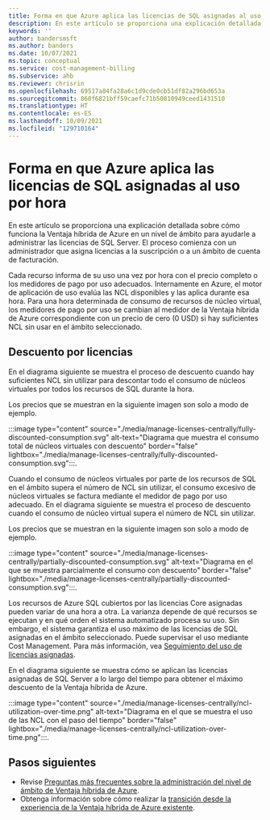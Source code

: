 ```yaml
---
title: Forma en que Azure aplica las licencias de SQL asignadas al uso por hora
description: En este artículo se proporciona una explicación detallada sobre cómo Azure aplica las licencias de SQL asignadas al uso por hora con la Ventaja híbrida de Azure.
keywords: ''
author: bandersmsft
ms.author: banders
ms.date: 10/07/2021
ms.topic: conceptual
ms.service: cost-management-billing
ms.subservice: ahb
ms.reviewer: chrisrin
ms.openlocfilehash: 69517a84fa28a6c1d9cde0cb51df82a296bd653a
ms.sourcegitcommit: 860f6821bff59caefc71b50810949ceed1431510
ms.translationtype: HT
ms.contentlocale: es-ES
ms.lasthandoff: 10/09/2021
ms.locfileid: "129710164"
---
```

# <a name="how-azure-applies-assigned-sql-licenses-to-hourly-usage"></a>Forma en que Azure aplica las licencias de SQL asignadas al uso por hora

En este artículo se proporciona una explicación detallada sobre cómo funciona la Ventaja híbrida de Azure en un nivel de ámbito para ayudarle a administrar las licencias de SQL Server. El proceso comienza con un administrador que asigna licencias a la suscripción o a un ámbito de cuenta de facturación.

Cada recurso informa de su uso una vez por hora con el precio completo o los medidores de pago por uso adecuados. Internamente en Azure, el motor de aplicación de uso evalúa las NCL disponibles y las aplica durante esa hora. Para una hora determinada de consumo de recursos de núcleo virtual, los medidores de pago por uso se cambian al medidor de la Ventaja híbrida de Azure correspondiente con un precio de cero (0 USD) si hay suficientes NCL sin usar en el ámbito seleccionado.

## <a name="license-discount"></a>Descuento por licencias 

En el diagrama siguiente se muestra el proceso de descuento cuando hay suficientes NCL sin utilizar para descontar todo el consumo de núcleos virtuales por todos los recursos de SQL durante la hora.

Los precios que se muestran en la siguiente imagen son solo a modo de ejemplo.

:::image type="content" source="./media/manage-licenses-centrally/fully-discounted-consumption.svg" alt-text="Diagrama que muestra el consumo total de núcleos virtuales con descuento" border="false" lightbox="./media/manage-licenses-centrally/fully-discounted-consumption.svg":::.


Cuando el consumo de núcleos virtuales por parte de los recursos de SQL en el ámbito supera el número de NCL sin utilizar, el consumo excesivo de núcleos virtuales se factura mediante el medidor de pago por uso adecuado. En el diagrama siguiente se muestra el proceso de descuento cuando el consumo de núcleo virtual supera el número de NCL sin utilizar.

Los precios que se muestran en la siguiente imagen son solo a modo de ejemplo.

:::image type="content" source="./media/manage-licenses-centrally/partially-discounted-consumption.svg" alt-text="Diagrama en el que se muestra parcialmente el consumo con descuento" border="false" lightbox="./media/manage-licenses-centrally/partially-discounted-consumption.svg":::.

Los recursos de Azure SQL cubiertos por las licencias Core asignadas pueden variar de una hora a otra. La varianza depende de qué recursos se ejecutan y en qué orden el sistema automatizado procesa su uso. Sin embargo, el sistema garantiza el uso máximo de las licencias de SQL asignadas en el ámbito seleccionado. Puede supervisar el uso mediante Cost Management. Para más información, vea [Seguimiento del uso de licencias asignadas](create-sql-license-assignments.md#track-assigned-license-use).

En el diagrama siguiente se muestra cómo se aplican las licencias asignadas de SQL Server a lo largo del tiempo para obtener el máximo descuento de la Ventaja híbrida de Azure.

:::image type="content" source="./media/manage-licenses-centrally/ncl-utilization-over-time.png" alt-text="Diagrama en el que se muestra el uso de las NCL con el paso del tiempo" border="false" lightbox="./media/manage-licenses-centrally/ncl-utilization-over-time.png":::.

## <a name="next-steps"></a>Pasos siguientes

- Revise [Preguntas más frecuentes sobre la administración del nivel de ámbito de Ventaja híbrida de Azure](faq-azure-hybrid-benefit-scope.yml).
- Obtenga información sobre cómo realizar la [transición desde la experiencia de la Ventaja híbrida de Azure existente](transition-existing.md).